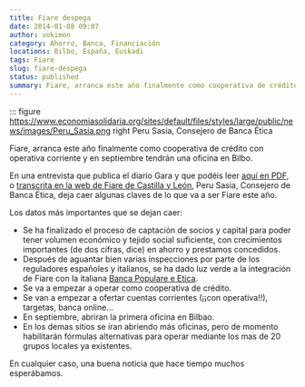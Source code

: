 ```yaml
---
title: Fiare despega
date: 2014-01-08 09:07
author: vokimon
category: Ahorro, Banca, Financiación
locations: Bilbo, España, Euskadi
tags: Fiare
slug: fiare-despega
status: published
summary: Fiare, arranca este año finalmente como cooperativa de crédito con operativa corriente y en septiembre tendrán una oficina en Bilbo.
---
```


::: figure https://www.economiasolidaria.org/sites/default/files/styles/large/public/news/images/Peru_Sasia.png right
	Peru Sasia, Consejero de Banca Ética


Fiare, arranca este año finalmente como cooperativa de crédito con operativa corriente y en septiembre tendrán una oficina en Bilbo.

En una entrevista que publica el diario Gara y que podéis leer [aquí en PDF](http://www.economiasolidaria.org/noticias/diez_anos_de_recorrido_de_la_banca_etica_fiare_entrevista_a_peru_sasia), o [transcrita en la web de Fiare de Castilla y León](http://fiarecyl.wordpress.com/2014/01/07/en-setiembre-de-2014-estara-operativa-la-banca-etica-en-bilbao/), Peru Sasia, Consejero de Banca Ética, deja caer algunas claves de lo que va a ser Fiare este año.

Los datos más importantes que se dejan caer:

-   Se ha finalizado el proceso de captación de socios y capital para poder tener volumen económico y tejido social suficiente, con crecimientos importantes (de dos cifras, dice) en ahorro y prestamos concedidos.
-   Después de aguantar bien varias inspecciones por parte de los reguladores españoles y italianos, se ha dado luz verde a la integración de Fiare con la italiana [Banca Populare e Etica](http://www.bancaetica.it/).
-   Se va a empezar a operar como cooperativa de crédito.
-   Se van a empezar a ofertar cuentas corrientes (¡¡con operativa!!), targetas, banca online...
-   En septiembre, abriran la primera oficina en Bilbao.
-   En los demas sitios se iran abriendo más oficinas, pero de momento habilitarán fórmulas alternativas para operar mediante los mas de 20 grupos locales ya existentes.

En cualquier caso, una buena noticia que hace tiempo muchos esperábamos.
